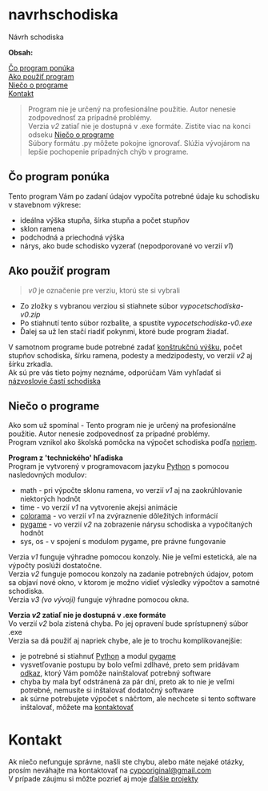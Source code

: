 # navrhschodiska

Návrh schodiska  

**Obsah:**  

[Čo program ponúka](#%C4%8Do-program-pon%C3%BAka)  
[Ako použiť program](#ako-pou%C5%BEi%C5%A5-program)  
[Niečo o programe](#nie%C4%8Do-o-programe)  
[Kontakt](#kontakt)  

> Program nie je určený na profesionálne použitie. Autor nenesie zodpovednosť za prípadné problémy.  
> Verzia *v2* zatiaľ nie je dostupná v .exe formáte. Zistite viac na konci odseku [Niečo o programe](#nie%C4%8Do-o-programe)  
> Súbory formátu .py môžete pokojne ignorovať. Slúžia vývojárom na lepšie pochopenie prípadných chýb v programe.  

## Čo program ponúka
Tento program Vám po zadaní údajov vypočíta potrebné údaje ku schodisku v stavebnom výkrese:
- ideálna výška stupňa, šírka stupňa a počet stupňov
- sklon ramena  
- podchodná a priechodná výška
- nárys, ako bude schodisko vyzerať (nepodporované vo verzií *v1*)

## Ako použiť program  
<!-- **Odporúčam používať [najnovšiu verziu](https://github.com/yungcypo/navrhschodiska/tree/main/navrhschodiska-v2)**  -->
> *v0* je označenie pre verziu, ktorú ste si vybrali
- Zo zložky s vybranou verziou si stiahnete súbor *vypocetschodiska-v0.zip*
- Po stiahnutí tento súbor rozbalíte, a spustíte *vypocetschodiska-v0.exe*
- Ďalej sa už len stačí riadiť pokynmi, ktoré bude program žiadať.

V samotnom programe bude potrebné zadať [konštrukčnú výšku](https://beliana.sav.sk/heslo/konstrukcna-vyska), počet stupňov schodiska, šírku ramena, podesty a medzipodesty, vo verzií *v2* aj šírku zrkadla.  
Ak sú pre vás tieto pojmy neznáme, odporúčam Vám vyhľadať si [názvoslovie častí schodiska](https://www.novodrevis.sk/encyklopedia/nazvoslovie-technicke-poziadavky/)

## Niečo o programe
Ako som už spomínal - Tento program nie je určený na profesionálne použitie. Autor nenesie zodpovednosť za prípadné problémy.  
Program vznikol ako školská pomôcka na výpočet schodiska podľa [noriem](https://stavbadomu.sk/staviame-rodinny-dom/vypocet-schodiska-podla-stn-73-4130/).  

**Program z 'technického' hľadiska**  
Program je vytvorený v programovacom jazyku [Python](https://www.python.org/) s pomocou nasledovných modulov:  
- math - pri výpočte sklonu ramena, vo verzií *v1* aj na zaokrúhlovanie niektorých hodnôt  
- time - vo verzií *v1* na vytvorenie akejsi animácie  
- [colorama](https://pypi.org/project/colorama/) - vo verzií *v1* na zvýraznenie dôležitých informácií  
- [pygame](https://www.pygame.org/news) - vo verzií *v2* na zobrazenie nárysu schodiska a vypočítaných hodnôt  
- sys, os - v spojení s modulom pygame, pre právne fungovanie  

Verzia *v1* funguje výhradne pomocou konzoly. Nie je veľmi estetická, ale na výpočty poslúži dostatočne.  
Verzia *v2* funguje pomocou konzoly na zadanie potrebných údajov, potom sa objaví nové okno, v ktorom je možno vidieť výsledky výpočtov a samotné schodiska.  
Verzia *v3 (vo vývoji)* funguje výhradne pomocou okna.  

**Verzia *v2* zatiaľ nie je dostupná v .exe formáte**  
Vo verzií *v2* bola zistená chyba. Po jej opravení bude sprístupnený súbor .exe    
Verzia sa dá použiť aj napriek chybe, ale je to trochu komplikovanejšie:
- je potrebné si stiahnuť [Python](https://www.python.org/) a modul [pygame](https://www.pygame.org/news)
- vysvetľovanie postupu by bolo veľmi zdĺhavé, preto sem pridávam [odkaz](https://www.youtube.com/watch?v=EKjALzLLgVs), ktorý Vám pomôže nainštalovať potrebný software
- chyba by mala byť odstránená za pár dní, preto ak to nie je veľmi potrebné, nemusíte si inštalovať dodatočný software
- ak súrne potrebujete výpočet s náčrtom, ale nechcete si tento software inštalovať, môžete ma [kontaktovať](#kontakt)  

# Kontakt
Ak niečo nefunguje správne, našli ste chybu, alebo máte nejaké otázky, prosím neváhajte ma kontaktovať na cypooriginal@gmail.com  
V prípade záujmu si môžte pozrieť aj moje [ďalšie projekty](https://github.com/yungcypo?tab=repositories)
